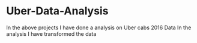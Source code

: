 # Uber-Data-Analysis
In the above projects  I have done a analysis on Uber cabs 2016 Data 
In the analysis I have transformed the data 
